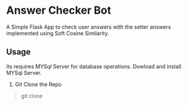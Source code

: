 # Answer Checker Bot
A Simple Flask App to check user answers with the setter answers implemented using Soft Cosine Similarity.
## Usage
Its requires MYSql Server for database operations. Dowload and install MYSql Server.
1. Git Clone the Repo
> git clone
